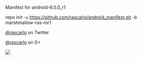 Manifest for android-6.0.0_r1

repo init -u https://github.com/rascarlo/android_manifest.git -b marshmallow-ras-mr1

[@rascarlo](https://twitter.com/rascarlo) on Twitter

[@rascarlo](https://plus.google.com/+CarloDiNuccio/) on G+

<img src="https://raw.github.com/rascarlo/android_manifest/marshmallow-ras-mr1/LionOfJudah.png">
